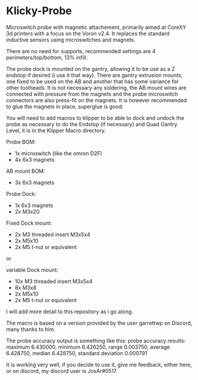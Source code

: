 # Klicky-Probe
Microswitch probe with magnetic attachement, primarily aimed at CoreXY 3d printers with a focus on the Voron v2.4.
It replaces the standard inductive sensors using microswitches and magnets.

There are no need for supports, recommended settings are 4 perimeters/top/bottom, 13% infill.

The probe dock is mounted on the gantry, allowing it to be use as a Z endstop if desired (i use it that way).
There are gantry extrusion mounts, one fixed to be used on the AB and another that has some variance for other toolheads.
It is not necessary any soldering, the AB mount wires are connected with pressure from the magnets and the probe microswitch connectors are also press-fit on the magnets.
It is however recommended to glue the magnets in place, superglue is good.

You will need to add macros to klipper to be able to dock and undock the probe as necessary to do the Endstop (if necessary) and Quad Gantry Level, it is in the Klipper Macro directory.

Probe BOM:
- 1x microswitch (like the omron D2F)
- 4x 6x3 magnets

AB mount BOM:
- 3x 6x3 magnets

Probe Dock:
- 1x 6x3 magnets
- 2x M3x20

Fixed Dock mount:
- 2x M3 threaded insert M3x5x4
- 2x M5x10
- 2x M5 t-nut or equivalent

or 

variable Dock mount:
- 10x M3 threaded insert M3x5x4
- 8x M3x8
- 2x M5x10
- 2x M5 t-nut or equivalent

I will add more detail to this repository as i go along.

The macro is based on a version provided by the user garrettwp on Discord, many thanks to him.

The probe accuracy output is something like this:
probe accuracy results: maximum 6.430000, minimum 6.426250, range 0.003750, average 6.428750, median 6.428750, standard deviation 0.000791

It is working very well, if you decide to use it, give me feedback, either here, or on discord, my discord user is JosAr#0517.
